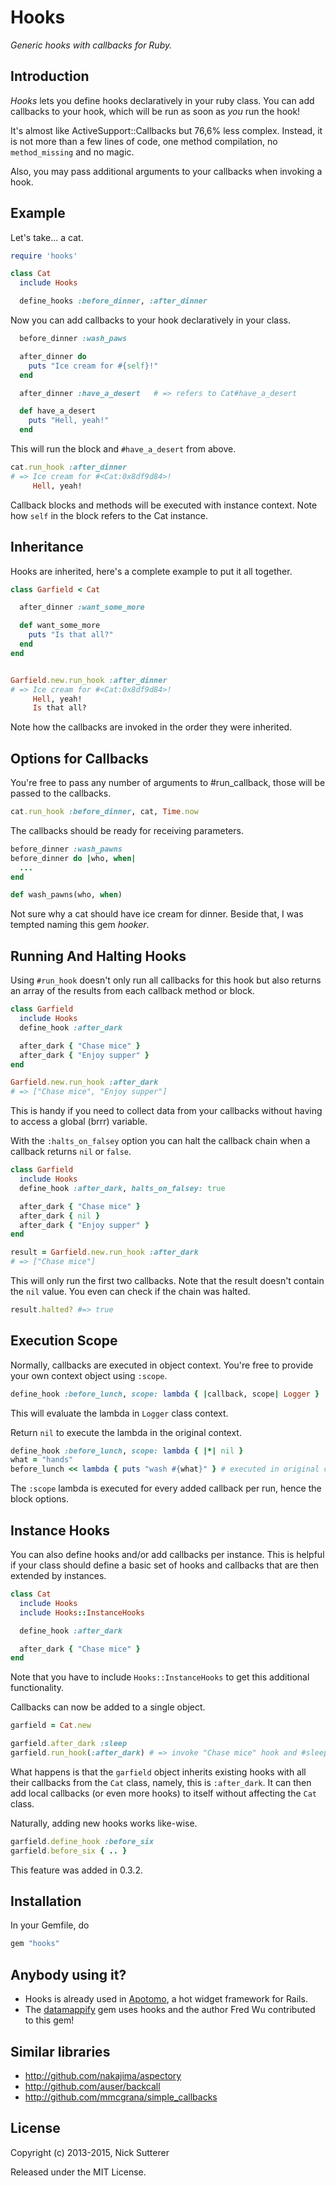 # Hooks

_Generic hooks with callbacks for Ruby._


## Introduction

_Hooks_ lets you define hooks declaratively in your ruby class. You can add callbacks to your hook, which will be run as soon as _you_ run the hook!

It's almost like ActiveSupport::Callbacks but 76,6% less complex. Instead, it is not more than a few lines of code, one method compilation, no `method_missing` and no magic.

Also, you may pass additional arguments to your callbacks when invoking a hook.

## Example

Let's take... a cat.

```ruby
require 'hooks'

class Cat
  include Hooks

  define_hooks :before_dinner, :after_dinner
```

Now you can add callbacks to your hook declaratively in your class.

```ruby
  before_dinner :wash_paws

  after_dinner do
    puts "Ice cream for #{self}!"
  end

  after_dinner :have_a_desert   # => refers to Cat#have_a_desert

  def have_a_desert
    puts "Hell, yeah!"
  end
```

This will run the block and `#have_a_desert` from above.

```ruby
cat.run_hook :after_dinner
# => Ice cream for #<Cat:0x8df9d84>!
     Hell, yeah!
```

Callback blocks and methods will be executed with instance context. Note how `self` in the block refers to the Cat instance.


## Inheritance

Hooks are inherited, here's a complete example to put it all together.

```ruby
class Garfield < Cat

  after_dinner :want_some_more

  def want_some_more
    puts "Is that all?"
  end
end


Garfield.new.run_hook :after_dinner
# => Ice cream for #<Cat:0x8df9d84>!
     Hell, yeah!
     Is that all?
```

Note how the callbacks are invoked in the order they were inherited.


## Options for Callbacks

You're free to pass any number of arguments to #run_callback, those will be passed to the callbacks.

```ruby
cat.run_hook :before_dinner, cat, Time.now
```

The callbacks should be ready for receiving parameters.

```ruby
before_dinner :wash_pawns
before_dinner do |who, when|
  ...
end

def wash_pawns(who, when)
```

Not sure why a cat should have ice cream for dinner. Beside that, I was tempted naming this gem _hooker_.


## Running And Halting Hooks

Using `#run_hook` doesn't only run all callbacks for this hook but also returns an array of the results from each callback method or block.

```ruby
class Garfield
  include Hooks
  define_hook :after_dark

  after_dark { "Chase mice" }
  after_dark { "Enjoy supper" }
end

Garfield.new.run_hook :after_dark
# => ["Chase mice", "Enjoy supper"]
```

This is handy if you need to collect data from your callbacks without having to access a global (brrr) variable.

With the `:halts_on_falsey` option you can halt the callback chain when a callback returns `nil` or `false`.

```ruby
class Garfield
  include Hooks
  define_hook :after_dark, halts_on_falsey: true

  after_dark { "Chase mice" }
  after_dark { nil }
  after_dark { "Enjoy supper" }
end

result = Garfield.new.run_hook :after_dark
# => ["Chase mice"]
```

This will only run the first two callbacks. Note that the result doesn't contain the `nil` value. You even can check if the chain was halted.

```ruby
result.halted? #=> true
```

## Execution Scope

Normally, callbacks are executed in object context. You're free to provide your own context object using `:scope`.

```ruby
define_hook :before_lunch, scope: lambda { |callback, scope| Logger }
```

This will evaluate the lambda in `Logger` class context.

Return `nil` to execute the lambda in the original context.

```ruby
define_hook :before_lunch, scope: lambda { |*| nil }
what = "hands"
before_lunch << lambda { puts "wash #{what}" } # executed in original context.
```

The `:scope` lambda is executed for every added callback per run, hence the block options.

## Instance Hooks

You can also define hooks and/or add callbacks per instance. This is helpful if your class should define a basic set of hooks and callbacks that are then extended by instances.

```ruby
class Cat
  include Hooks
  include Hooks::InstanceHooks

  define_hook :after_dark

  after_dark { "Chase mice" }
end
```

Note that you have to include `Hooks::InstanceHooks` to get this additional functionality.

Callbacks can now be added to a single object.

```ruby
garfield = Cat.new

garfield.after_dark :sleep
garfield.run_hook(:after_dark) # => invoke "Chase mice" hook and #sleep
```

What happens is that the `garfield` object inherits existing hooks with all their callbacks from the `Cat` class, namely, this is `:after_dark`. It can then add local callbacks (or even more hooks) to itself without affecting the `Cat` class.

Naturally, adding new hooks works like-wise.

```ruby
garfield.define_hook :before_six
garfield.before_six { .. }
```
This feature was added in 0.3.2.


## Installation

In your Gemfile, do

```ruby
gem "hooks"
```

## Anybody using it?

* Hooks is already used in [Apotomo](http://github.com/apotonick/apotomo), a hot widget framework for Rails.
* The [datamappify](https://github.com/fredwu/datamappify) gem uses hooks and the author Fred Wu contributed to this gem!

## Similar libraries

* http://github.com/nakajima/aspectory
* http://github.com/auser/backcall
* http://github.com/mmcgrana/simple_callbacks


## License

Copyright (c) 2013-2015, Nick Sutterer

Released under the MIT License.
